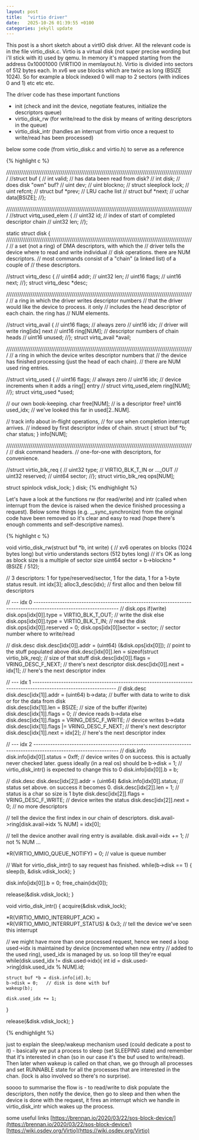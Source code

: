 ```yaml
---
layout: post
title:  "virtio driver"
date:   2025-10-26 01:39:55 +0100
categories: jekyll update
---
```



This post is a short sketch about a virtIO disk driver. All the relevant code is in the file virtio_disk.c. Virtio is a virtual disk (not super precise wording but i'll stick with it) used by qemu. In memory it's mapped starting from the address 0x10001000 (VIRTIO0 in memlayout.h). Virtio is divided into sectors of 512 bytes each. In xv6 we use blocks which are twice as long (BSIZE 1024). So for example a block indexed 0 will map to 2 sectors (with indices 0 and 1) etc etc etc.

The driver code has these important functions
- init (check and init the device, negotiate features, initialize the descriptors queue)
- virtio_disk_rw (for write/read to the disk by means of writing descriptors in the queue)
- virtio_disk_intr (handles an interrupt from virtio once a request to write/read has been processed)

below some code (from virtio_disk.c and virtio.h) to serve as a reference


{% highlight c %}

////////////////////////////////////////////////////////////////////////////////////////////////////
//struct buf {
//  int valid;   // has data been read from disk?
//  int disk;    // does disk "own" buf?
//  uint dev;
//  uint blockno;
//  struct sleeplock lock;
//  uint refcnt;
//  struct buf *prev; // LRU cache list
//  struct buf *next;
//  uchar data[BSIZE];
//};


////////////////////////////////////////////////////////////////////////////////////////////////////
//struct virtq_used_elem {
//  uint32 id;   // index of start of completed descriptor chain
//  uint32 len;
//};


static struct disk {
////////////////////////////////////////////////////////////////////////////////////////////////////
  // a set (not a ring) of DMA descriptors, with which the
  // driver tells the device where to read and write individual
  // disk operations. there are NUM descriptors.
  // most commands consist of a "chain" (a linked list) of a couple of
  // these descriptors.

//struct virtq_desc {
//  uint64 addr;
//  uint32 len;
//  uint16 flags;
//  uint16 next;
//};
  struct virtq_desc *desc;


////////////////////////////////////////////////////////////////////////////////////////////////////
  // a ring in which the driver writes descriptor numbers
  // that the driver would like the device to process. it only
  // includes the head descriptor of each chain. the ring has
  // NUM elements.

//struct virtq_avail {
//  uint16 flags; // always zero
//  uint16 idx;   // driver will write ring[idx] next
//  uint16 ring[NUM]; // descriptor numbers of chain heads
//  uint16 unused;
//};
  struct virtq_avail *avail;


////////////////////////////////////////////////////////////////////////////////////////////////////
  // a ring in which the device writes descriptor numbers that
  // the device has finished processing (just the head of each chain).
  // there are NUM used ring entries.

//struct virtq_used {
//  uint16 flags; // always zero
//  uint16 idx;   // device increments when it adds a ring[] entry
//  struct virtq_used_elem ring[NUM];
//};
  struct virtq_used *used;


  // our own book-keeping.
  char free[NUM];  // is a descriptor free?
  uint16 used_idx; // we've looked this far in used[2..NUM].

  // track info about in-flight operations,
  // for use when completion interrupt arrives.
  // indexed by first descriptor index of chain.
  struct {
    struct buf *b;
    char status;
  } info[NUM];


////////////////////////////////////////////////////////////////////////////////////////////////////
  // disk command headers.
  // one-for-one with descriptors, for convenience.

//struct virtio_blk_req {
//  uint32 type; // VIRTIO_BLK_T_IN or ..._OUT
//  uint32 reserved;
//  uint64 sector;
//};
  struct virtio_blk_req ops[NUM];
 

  struct spinlock vdisk_lock;
} disk;
{% endhighlight %}


Let's have a look at the functions rw (for read/write) and intr (called when interrupt from the device is raised when the device finished processing a request). Below some things (e.g. __sync_synchronize) from the original code have been removed so it's clear and easy to read (hope there's enough comments and self-descriptive names).


{% highlight c %}

void virtio_disk_rw(struct buf *b, int write)
{
  // xv6 operates on blocks (1024 bytes long) but virtio understands sectors (512 bytes long)
  // it's OK as long as block size is a multiple of sector size
  uint64 sector = b->blockno * (BSIZE / 512);

  // 3 descriptors: 1 for type/reserved/sector, 1 for the data, 1 for a 1-byte status result.
  int idx[3];
  alloc3_desc(idx); // first alloc and then below fill descriptors


  // --- idx 0 -----------------------------------------------------------------------------------------------------------------
  // disk.ops
  if(write) disk.ops[idx[0]].type = VIRTIO_BLK_T_OUT;     // write the disk
  else      disk.ops[idx[0]].type = VIRTIO_BLK_T_IN;      // read the disk
  disk.ops[idx[0]].reserved = 0;
  disk.ops[idx[0]]sector = sector;                        // sector number where to write/read

  // disk.desc
  disk.desc[idx[0]].addr = (uint64) (&disk.ops[idx[0]]);  // point to the stuff populated above 
  disk.desc[idx[0]].len = sizeof(struct virtio_blk_req);  // size of that stuff
  disk.desc[idx[0]].flags = VRING_DESC_F_NEXT;            // there's next descriptor 
  disk.desc[idx[0]].next = idx[1];                        // here's the next descriptor index


  // --- idx 1 -----------------------------------------------------------------------------------------------------------------
  // disk.desc
  disk.desc[idx[1]].addr = (uint64) b->data;              // buffer with data to write to disk or for the data from disk  
  disk.desc[idx[1]].len = BSIZE;                          // size of the buffer
  if(write) disk.desc[idx[1]].flags = 0;                  // device reads b->data
  else      disk.desc[idx[1]].flags = VRING_DESC_F_WRITE; // device writes b->data
  disk.desc[idx[1]].flags |= VRING_DESC_F_NEXT;           // there's next descriptor
  disk.desc[idx[1]].next = idx[2];                        // here's the next descriptor index


  // --- idx 2 -----------------------------------------------------------------------------------------------------------------
  // disk.info
  disk.info[idx[0]].status = 0xff;                        // device writes 0 on success. this is actually never checked later. guess ideally (in a real os) should be
  b->disk = 1;                                            // virtio_disk_intr() is expected to change this to 0
  disk.info[idx[0]].b = b;

  // disk.desc
  disk.desc[idx[2]].addr = (uint64) &disk.info[idx[0]].status; // status set above. on success it becomes 0.
  disk.desc[idx[2]].len = 1;                                   // status is a char so size is 1 byte
  disk.desc[idx[2]].flags = VRING_DESC_F_WRITE;                // device writes the status
  disk.desc[idx[2]].next = 0;                                  // no more descriptors



  // tell the device the first index in our chain of descriptors.
  disk.avail->ring[disk.avail->idx % NUM] = idx[0];

  // tell the device another avail ring entry is available.
  disk.avail->idx += 1; // not % NUM ...

  *R(VIRTIO_MMIO_QUEUE_NOTIFY) = 0; // value is queue number

  // Wait for virtio_disk_intr() to say request has finished.
  while(b->disk == 1) {
    sleep(b, &disk.vdisk_lock);
  }

  disk.info[idx[0]].b = 0;
  free_chain(idx[0]);

  release(&disk.vdisk_lock);
}


void virtio_disk_intr()
{
  acquire(&disk.vdisk_lock);

  *R(VIRTIO_MMIO_INTERRUPT_ACK) = *R(VIRTIO_MMIO_INTERRUPT_STATUS) & 0x3; // tell the device we've seen this interrupt

  // we might have more than one processed request, hence we need a loop used->idx is maintained by device (incremented when new entry
  // added to the used ring), used_idx is managed by us. so loop till they're equal 
  while(disk.used_idx != disk.used->idx){
    int id = disk.used->ring[disk.used_idx % NUM].id;

    struct buf *b = disk.info[id].b;
    b->disk = 0;   // disk is done with buf
    wakeup(b);

    disk.used_idx += 1;
  }

  release(&disk.vdisk_lock);
}

{% endhighlight %}


just to explain the sleep/wakeup mechanism used (could dedicate a post to it) - basically we put a process to sleep (set SLEEPING state) and remember that it's interested in chan (so in our case it's the buf used to write/read). Then later when wakeup is called on that chan, we go through all processes and set RUNNABLE state for all the processes that are interested in the chan. (lock is also involved so there's no surprise).

soooo to summarise the flow is - to read/write to disk populate the descriptors, then notify the device, then go to sleep and then when the device is done with the request, it fires an interrupt which
we handle in virtio_disk_intr which wakes up the process.

some useful links
[https://brennan.io/2020/03/22/sos-block-device/](https://brennan.io/2020/03/22/sos-block-device/)
[https://wiki.osdev.org/Virtio](https://wiki.osdev.org/Virtio)


